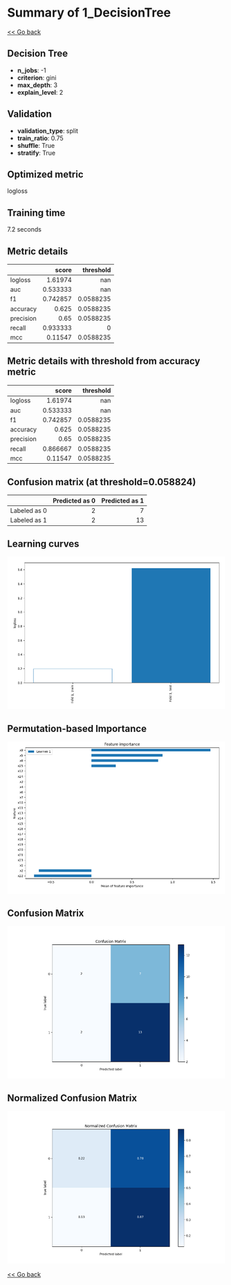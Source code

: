 # Summary of 1_DecisionTree

[<< Go back](../README.md)


## Decision Tree
- **n_jobs**: -1
- **criterion**: gini
- **max_depth**: 3
- **explain_level**: 2

## Validation
 - **validation_type**: split
 - **train_ratio**: 0.75
 - **shuffle**: True
 - **stratify**: True

## Optimized metric
logloss

## Training time

7.2 seconds

## Metric details
|           |    score |   threshold |
|:----------|---------:|------------:|
| logloss   | 1.61974  | nan         |
| auc       | 0.533333 | nan         |
| f1        | 0.742857 |   0.0588235 |
| accuracy  | 0.625    |   0.0588235 |
| precision | 0.65     |   0.0588235 |
| recall    | 0.933333 |   0         |
| mcc       | 0.11547  |   0.0588235 |


## Metric details with threshold from accuracy metric
|           |    score |   threshold |
|:----------|---------:|------------:|
| logloss   | 1.61974  | nan         |
| auc       | 0.533333 | nan         |
| f1        | 0.742857 |   0.0588235 |
| accuracy  | 0.625    |   0.0588235 |
| precision | 0.65     |   0.0588235 |
| recall    | 0.866667 |   0.0588235 |
| mcc       | 0.11547  |   0.0588235 |


## Confusion matrix (at threshold=0.058824)
|              |   Predicted as 0 |   Predicted as 1 |
|:-------------|-----------------:|-----------------:|
| Labeled as 0 |                2 |                7 |
| Labeled as 1 |                2 |               13 |

## Learning curves
![Learning curves](learning_curves.png)

## Permutation-based Importance
![Permutation-based Importance](permutation_importance.png)
## Confusion Matrix

![Confusion Matrix](confusion_matrix.png)


## Normalized Confusion Matrix

![Normalized Confusion Matrix](confusion_matrix_normalized.png)



[<< Go back](../README.md)

